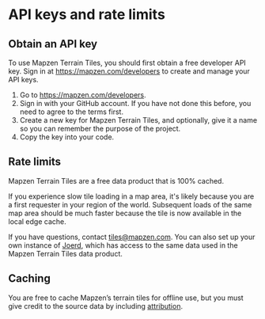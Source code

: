# API keys and rate limits

## Obtain an API key

To use Mapzen Terrain Tiles, you should first obtain a free developer API key. Sign in at https://mapzen.com/developers to create and manage your API keys.

1. Go to https://mapzen.com/developers.
2. Sign in with your GitHub account. If you have not done this before, you need to agree to the terms first.
3. Create a new key for Mapzen Terrain Tiles, and optionally, give it a name so you can remember the purpose of the project.
4. Copy the key into your code.

## Rate limits

Mapzen Terrain Tiles are a free data product that is 100% cached.

If you experience slow tile loading in a map area, it's likely because you are a first requester in your region of the world. Subsequent loads of the same map area should be much faster because the tile is now available in the local edge cache.

If you have questions, contact [tiles@mapzen.com](mailto:tiles@mapzen.com). You can also set up your own instance of [Joerd](https://github.com/tilezen/joerd), which has access to the same data used in the Mapzen Terrain Tiles data product.

## Caching

You are free to cache Mapzen’s terrain tiles for offline use, but you must give credit to the source data by including [attribution](attribution.md).
